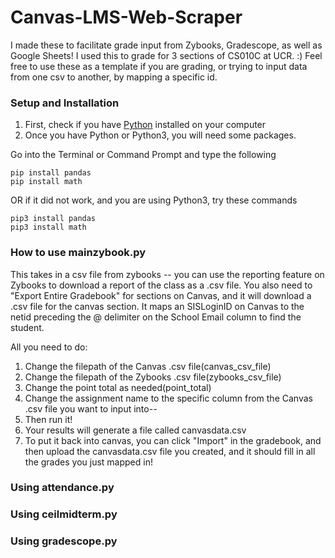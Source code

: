 # Canvas-LMS-Web-Scraper
I made these to facilitate grade input from Zybooks, Gradescope, as well as Google Sheets!
I used this to grade for 3 sections of CS010C at UCR. :) Feel free to use these as a template if you are grading, or trying to input data from one csv to another, by mapping a specific id. 

### Setup and Installation
1. First, check if you have [Python](https://www.python.org/downloads/) installed on your computer
2. Once you have Python or Python3, you will need some packages.
   
Go into the Terminal or Command Prompt and type the following
```
pip install pandas
pip install math
```
OR if it did not work, and you are using Python3, try these commands
```
pip3 install pandas
pip3 install math
```

### How to use mainzybook.py 
This takes in a csv file from zybooks -- you can use the reporting feature on Zybooks to download a report of the class as a .csv file. You also need to "Export Entire Gradebook" for sections on Canvas, and it will download a .csv file for the canvas section. 
It maps an SISLoginID on Canvas to the netid preceding the @ delimiter on the School Email column to find the student.

All you need to do:
1. Change the filepath of the Canvas .csv file(canvas_csv_file)
2. Change the filepath of the Zybooks .csv file(zybooks_csv_file)
3. Change the point total as needed(point_total)
4. Change the assignment name to the specific column from the Canvas .csv file you want to input into--
5. Then run it!
6. Your results will generate a file called canvasdata.csv
7. To put it back into canvas, you can click "Import" in the gradebook, and then upload the canvasdata.csv file you created, and it should fill in all the grades you just mapped in!

### Using attendance.py

### Using ceilmidterm.py
### Using gradescope.py
